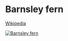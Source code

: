 # Barnsley fern

[Wikipedia](https://en.wikipedia.org/wiki/Barnsley_fern)

[![Barnsley fern](/fern.gif)](https://nonvegan.github.io/barnsley-fern)

